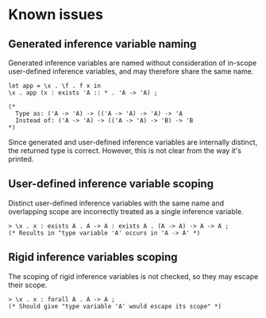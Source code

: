 # Known issues

## Generated inference variable naming

Generated inference variables are named without consideration of
in-scope user-defined inference variables, and may therefore share
the same name.

```
let app = \x . \f . f x in
\x . app (x : exists 'A :: * . 'A -> 'A) ;

(*
  Type as: ('A -> 'A) -> (('A -> 'A) -> 'A) -> 'A
  Instead of: ('A -> 'A) -> (('A -> 'A) -> 'B) -> 'B
*)
```

Since generated and user-defined inference variables are internally
distinct, the returned type is correct.  However, this is not clear from
the way it's printed.

## User-defined inference variable scoping

Distinct user-defined inference variables with the same name and
overlapping scope are incorrectly treated as a single inference
variable.

```
> \x . x : exists A . A -> A : exists A . (A -> A) -> A -> A ;
(* Results in "type variable 'A' occurs in 'A -> A' *)
```

## Rigid inference variables scoping

The scoping of rigid inference variables is not checked, so they may escape
their scope.

```
> \x . x : forall A . A -> A ;
(* Should give "type variable 'A' would escape its scope" *)
```
